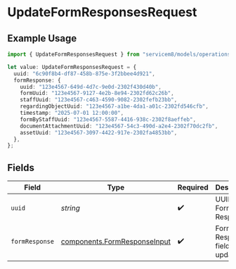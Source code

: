 # UpdateFormResponsesRequest

## Example Usage

```typescript
import { UpdateFormResponsesRequest } from "servicem8/models/operations";

let value: UpdateFormResponsesRequest = {
  uuid: "6c90f8b4-df87-458b-875e-3f2bbee4d921",
  formResponse: {
    uuid: "123e4567-649d-4d7c-9e0d-2302f430d40b",
    formUuid: "123e4567-9127-4e2b-8e94-2302fd62c26b",
    staffUuid: "123e4567-c463-4590-9082-2302fefb23bb",
    regardingObjectUuid: "123e4567-a1be-4da1-a01c-2302fd546cfb",
    timestamp: "2025-07-01 12:00:00",
    formByStaffUuid: "123e4567-5587-4416-938c-2302f8aeffeb",
    documentAttachmentUuid: "123e4567-54c3-490d-a2e4-2302f70dc2fb",
    assetUuid: "123e4567-3097-4422-917e-2302fa4853bb",
  },
};
```

## Fields

| Field                                                                        | Type                                                                         | Required                                                                     | Description                                                                  |
| ---------------------------------------------------------------------------- | ---------------------------------------------------------------------------- | ---------------------------------------------------------------------------- | ---------------------------------------------------------------------------- |
| `uuid`                                                                       | *string*                                                                     | :heavy_check_mark:                                                           | UUID of the Form Response                                                    |
| `formResponse`                                                               | [components.FormResponseInput](../../models/components/formresponseinput.md) | :heavy_check_mark:                                                           | Form Response fields to update                                               |